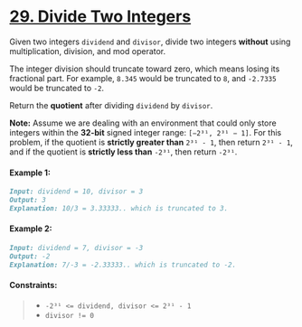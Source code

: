 # [**29. Divide Two Integers**](https://leetcode.com/problems/divide-two-integers/description/)

Given two integers `dividend` and `divisor`, divide two integers **without** using multiplication, division, and mod operator.

The integer division should truncate toward zero, which means losing its fractional part. For example, `8.345` would be truncated to `8`, and `-2.7335` would be truncated to `-2`.

Return the **quotient** after dividing `dividend` by `divisor`.

**Note:** Assume we are dealing with an environment that could only store integers within the **32-bit** signed integer range: `[−2³¹, 2³¹ − 1]`. For this problem, if the quotient is **strictly greater than** `2³¹ - 1`, then return `2³¹ - 1`, and if the quotient is **strictly less than** `-2³¹`, then return `-2³¹`.

#### **Example 1:**
```md
Input: dividend = 10, divisor = 3
Output: 3
Explanation: 10/3 = 3.33333.. which is truncated to 3.
```

#### **Example 2:**
```md
Input: dividend = 7, divisor = -3
Output: -2
Explanation: 7/-3 = -2.33333.. which is truncated to -2.
```

#### **Constraints:**
> - `-2³¹ <= dividend, divisor <= 2³¹ - 1`
> - `divisor != 0`